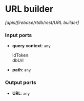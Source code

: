 # URL builder

_[apis/firebase/rtdb/rest/URL builder]_

### Input ports

* __query context__: ` any `

    idToken<br>
    dbUrl<br>


* __path__: ` any `

### Output ports

* __URL__: ` any `

